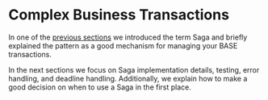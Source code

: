 # Complex Business Transactions

In one of the [previous sections](../../architecture-overview/) we introduced the term Saga and briefly explained the pattern as a good mechanism for managing your BASE transactions.

In the next sections we focus on Saga implementation details, testing, error handling, and deadline handling. Additionally, we explain how to make a good decision on when to use a Saga in the first place.

